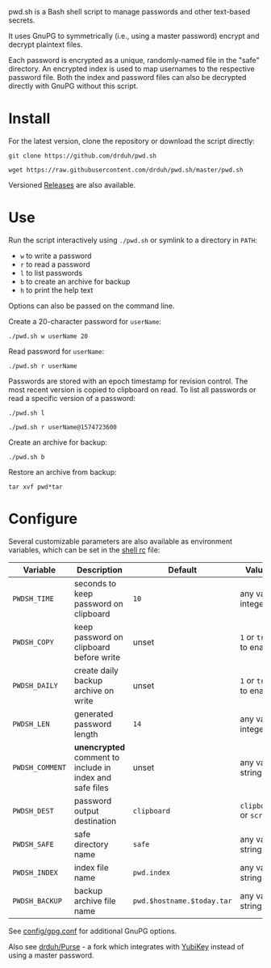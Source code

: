 pwd.sh is a Bash shell script to manage passwords and other text-based secrets.

It uses GnuPG to symmetrically (i.e., using a master password) encrypt and decrypt plaintext files.

Each password is encrypted as a unique, randomly-named file in the "safe" directory. An encrypted index is used to map usernames to the respective password file. Both the index and password files can also be decrypted directly with GnuPG without this script.

# Install

For the latest version, clone the repository or download the script directly:

```console
git clone https://github.com/drduh/pwd.sh

wget https://raw.githubusercontent.com/drduh/pwd.sh/master/pwd.sh
```

Versioned [Releases](https://github.com/drduh/pwd.sh/releases) are also available.

# Use

Run the script interactively using `./pwd.sh` or symlink to a directory in `PATH`:

- `w` to write a password
- `r` to read a password
- `l` to list passwords
- `b` to create an archive for backup
- `h` to print the help text

Options can also be passed on the command line.

Create a 20-character password for `userName`:

```console
./pwd.sh w userName 20
```

Read password for `userName`:

```console
./pwd.sh r userName
```

Passwords are stored with an epoch timestamp for revision control. The most recent version is copied to clipboard on read. To list all passwords or read a specific version of a password:

```console
./pwd.sh l

./pwd.sh r userName@1574723600
```

Create an archive for backup:

```console
./pwd.sh b
```

Restore an archive from backup:

```console
tar xvf pwd*tar
```

# Configure

Several customizable parameters are also available as environment variables, which can be set in the [shell rc](https://github.com/drduh/config/blob/master/zshrc) file:

Variable | Description | Default | Values
-|-|-|-
`PWDSH_TIME` | seconds to keep password on clipboard | `10` | any valid integer
`PWDSH_COPY` | keep password on clipboard before write | unset | `1` or `true` to enable
`PWDSH_DAILY` | create daily backup archive on write | unset | `1` or `true` to enable
`PWDSH_LEN` | generated password length | `14` | any valid integer
`PWDSH_COMMENT` | **unencrypted** comment to include in index and safe files | unset | any valid string
`PWDSH_DEST` | password output destination | `clipboard` | `clipboard` or `screen`
`PWDSH_SAFE` | safe directory name | `safe` | any valid string
`PWDSH_INDEX` | index file name | `pwd.index` | any valid string
`PWDSH_BACKUP` | backup archive file name | `pwd.$hostname.$today.tar` | any valid string

See [config/gpg.conf](https://github.com/drduh/config/blob/master/gpg.conf) for additional GnuPG options.

Also see [drduh/Purse](https://github.com/drduh/Purse) - a fork which integrates with [YubiKey](https://github.com/drduh/YubiKey-Guide) instead of using a master password.
